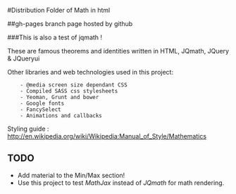 #Distribution Folder of Math in html


##gh-pages branch page hosted by github


###This is also a test of jqmath !


These are famous theorems and identities written in HTML, JQmath, JQuery & JQueryui 

Other libraries and web technologies used in this project:

        - @media screen size dependant CSS
        - Compiled SASS css stylesheets
        - Yeoman, Grunt and bower 
        - Google fonts
        - FancySelect
        - Animations and callbacks

Styling guide : http://en.wikipedia.org/wiki/Wikipedia:Manual_of_Style/Mathematics

TODO
----
- Add material to the Min/Max section!
- Use this project to test *MathJax* instead of *JQmath* for math rendering.


